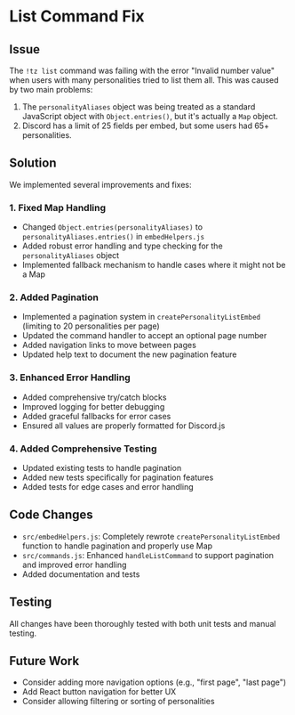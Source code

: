 # List Command Fix

## Issue
The `!tz list` command was failing with the error "Invalid number value" when users with many personalities tried to list them all. This was caused by two main problems:

1. The `personalityAliases` object was being treated as a standard JavaScript object with `Object.entries()`, but it's actually a `Map` object.
2. Discord has a limit of 25 fields per embed, but some users had 65+ personalities.

## Solution
We implemented several improvements and fixes:

### 1. Fixed Map Handling
- Changed `Object.entries(personalityAliases)` to `personalityAliases.entries()` in `embedHelpers.js`
- Added robust error handling and type checking for the `personalityAliases` object
- Implemented fallback mechanism to handle cases where it might not be a Map

### 2. Added Pagination
- Implemented a pagination system in `createPersonalityListEmbed` (limiting to 20 personalities per page)
- Updated the command handler to accept an optional page number
- Added navigation links to move between pages
- Updated help text to document the new pagination feature

### 3. Enhanced Error Handling
- Added comprehensive try/catch blocks
- Improved logging for better debugging
- Added graceful fallbacks for error cases
- Ensured all values are properly formatted for Discord.js

### 4. Added Comprehensive Testing
- Updated existing tests to handle pagination
- Added new tests specifically for pagination features
- Added tests for edge cases and error handling

## Code Changes
- `src/embedHelpers.js`: Completely rewrote `createPersonalityListEmbed` function to handle pagination and properly use Map
- `src/commands.js`: Enhanced `handleListCommand` to support pagination and improved error handling
- Added documentation and tests

## Testing
All changes have been thoroughly tested with both unit tests and manual testing.

## Future Work
- Consider adding more navigation options (e.g., "first page", "last page")
- Add React button navigation for better UX
- Consider allowing filtering or sorting of personalities